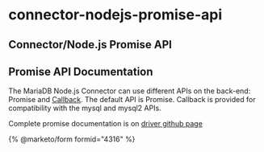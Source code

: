 # connector-nodejs-promise-api

## Connector/Node.js Promise API

## Promise API Documentation

The MariaDB Node.js Connector can use different APIs on the back-end: Promise and [Callback](connector-nodejs-callback-api.md). The default API is Promise. Callback is provided for compatibility with the mysql and mysql2 APIs.

Complete promise documentation is on [driver github page](https://github.com/mariadb-corporation/mariadb-connector-nodejs/blob/master/documentation/promise-api)

{% @marketo/form formid="4316" %}
